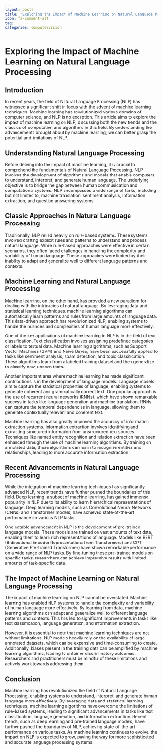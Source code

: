 ```yaml
---
layout: posts
title: "Exploring the Impact of Machine Learning on Natural Language Processing"
icon: fa-comment-alt
tag:      
categories: ComputerVision
---
```



# Exploring the Impact of Machine Learning on Natural Language Processing

## Introduction

In recent years, the field of Natural Language Processing (NLP) has witnessed a significant shift in focus with the advent of machine learning techniques. Machine learning has revolutionized various domains of computer science, and NLP is no exception. This article aims to explore the impact of machine learning on NLP, discussing both the new trends and the classics of computation and algorithms in this field. By understanding the advancements brought about by machine learning, we can better grasp the potential and limitations of NLP.

## Understanding Natural Language Processing

Before delving into the impact of machine learning, it is crucial to comprehend the fundamentals of Natural Language Processing. NLP involves the development of algorithms and models that enable computers to understand, interpret, and generate human language. The underlying objective is to bridge the gap between human communication and computational systems. NLP encompasses a wide range of tasks, including but not limited to, machine translation, sentiment analysis, information extraction, and question answering systems.

## Classic Approaches in Natural Language Processing

Traditionally, NLP relied heavily on rule-based systems. These systems involved crafting explicit rules and patterns to understand and process natural language. While rule-based approaches were effective in certain scenarios, they often faced challenges in handling the complexity and variability of human language. These approaches were limited by their inability to adapt and generalize well to different language patterns and contexts.

## Machine Learning and Natural Language Processing

Machine learning, on the other hand, has provided a new paradigm for dealing with the intricacies of natural language. By leveraging data and statistical learning techniques, machine learning algorithms can automatically learn patterns and rules from large amounts of language data. This data-driven approach has revolutionized NLP, enabling systems to handle the nuances and complexities of human language more effectively.

One of the key applications of machine learning in NLP is in the field of text classification. Text classification involves assigning predefined categories or labels to textual data. Machine learning algorithms, such as Support Vector Machines (SVM) and Naive Bayes, have been successfully applied to tasks like sentiment analysis, spam detection, and topic classification. These algorithms learn from a labeled training dataset and then generalize to classify new, unseen texts.

Another important area where machine learning has made significant contributions is in the development of language models. Language models aim to capture the statistical properties of language, enabling systems to generate coherent and grammatically correct text. One popular approach is the use of recurrent neural networks (RNNs), which have shown remarkable success in tasks like language generation and machine translation. RNNs can capture the temporal dependencies in language, allowing them to generate contextually relevant and coherent text.

Machine learning has also greatly improved the accuracy of information extraction systems. Information extraction involves identifying and extracting structured information from unstructured text sources. Techniques like named entity recognition and relation extraction have been enhanced through the use of machine learning algorithms. By training on annotated data, these algorithms can learn to recognize entities and relationships, leading to more accurate information extraction.

## Recent Advancements in Natural Language Processing

While the integration of machine learning techniques has significantly advanced NLP, recent trends have further pushed the boundaries of this field. Deep learning, a subset of machine learning, has gained immense popularity in NLP due to its ability to learn hierarchical representations of language. Deep learning models, such as Convolutional Neural Networks (CNNs) and Transformer models, have achieved state-of-the-art performance on various NLP tasks.

One notable advancement in NLP is the development of pre-trained language models. These models are trained on vast amounts of text data, enabling them to learn rich representations of language. Models like BERT (Bidirectional Encoder Representations from Transformers) and GPT (Generative Pre-trained Transformer) have shown remarkable performance on a wide range of NLP tasks. By fine-tuning these pre-trained models on specific tasks, researchers can achieve impressive results with limited amounts of task-specific data.

## The Impact of Machine Learning on Natural Language Processing

The impact of machine learning on NLP cannot be overstated. Machine learning has enabled NLP systems to handle the complexity and variability of human language more effectively. By learning from data, machine learning algorithms can adapt and generalize well to different language patterns and contexts. This has led to significant improvements in tasks like text classification, language generation, and information extraction.

However, it is essential to note that machine learning techniques are not without limitations. NLP models heavily rely on the availability of large annotated datasets, which can be expensive and time-consuming to create. Additionally, biases present in the training data can be amplified by machine learning algorithms, leading to unfair or discriminatory outcomes. Researchers and practitioners must be mindful of these limitations and actively work towards addressing them.

## Conclusion

Machine learning has revolutionized the field of Natural Language Processing, enabling systems to understand, interpret, and generate human language more effectively. By leveraging data and statistical learning techniques, machine learning algorithms have overcome the limitations of rule-based systems, leading to significant advancements in tasks like text classification, language generation, and information extraction. Recent trends, such as deep learning and pre-trained language models, have further pushed the boundaries of NLP, achieving state-of-the-art performance on various tasks. As machine learning continues to evolve, the impact on NLP is expected to grow, paving the way for more sophisticated and accurate language processing systems.